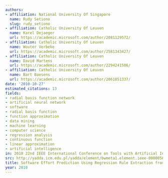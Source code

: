 ```yaml
---
authors:
- affiliation: National University Of Singapore
  name: Rudy Setiono
  slug: rudy_setiono
- affiliation: Catholic University Of Leuven
  name: Karel Dejaeger
  url: https://academic.microsoft.com/author/2081129572/
- affiliation: Catholic University Of Leuven
  name: Wouter Verbeke
  url: https://academic.microsoft.com/author/2581343427/
- affiliation: Catholic University Of Leuven
  name: David Martens
  url: https://academic.microsoft.com/author/2294241506/
- affiliation: Catholic University Of Leuven
  name: Bart Baesens
  url: https://academic.microsoft.com/author/2061851337/
date: '2010-10-27'
estimated_citations: 13
fields:
- radial basis function network
- artificial neural network
- software
- radial basis function
- function approximation
- data mining
- machine learning
- computer science
- regression analysis
- continuous function
- linear approximation
- artificial intelligence
in: 2010 22nd IEEE International Conference on Tools with Artificial Intelligence
src: http://yadda.icm.edu.pl/yadda/element/bwmeta1.element.ieee-000005671431
title: Software Effort Prediction Using Regression Rule Extraction from Neural Networks
year: 2010
---
```


